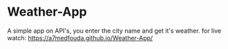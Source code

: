 # Weather-App
A simple app on API's, you enter the city name and get it's weather.
for live watch: https://a7medfouda.github.io/Weather-App/
